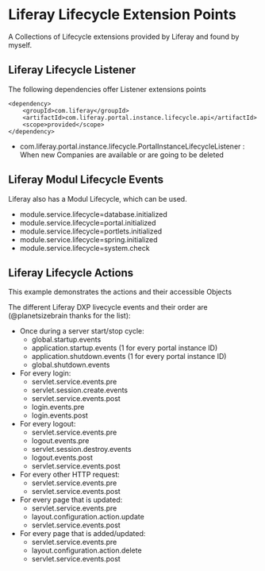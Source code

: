 
#  Liferay Lifecycle Extension Points
A Collections of Lifecycle extensions provided by Liferay and found by myself.

## Liferay Lifecycle Listener
The following dependencies offer Listener  extensions points


```
<dependency>
	<groupId>com.liferay</groupId>
	<artifactId>com.liferay.portal.instance.lifecycle.api</artifactId>
	<scope>provided</scope>
</dependency>
```

* com.liferay.portal.instance.lifecycle.PortalInstanceLifecycleListener : When new Companies are available or are going to be deleted


## Liferay Modul Lifecycle Events
Liferay also has a Modul Lifecycle, which can be used. 

* module.service.lifecycle=database.initialized
* module.service.lifecycle=portal.initialized
* module.service.lifecycle=portlets.initialized
* module.service.lifecycle=spring.initialized
* module.service.lifecycle=system.check

## Liferay Lifecycle Actions

This example demonstrates the actions and their accessible Objects

The different Liferay DXP livecycle events and their order are (@planetsizebrain thanks for the list):

* Once during a server start/stop cycle:
    - global.startup.events
    - application.startup.events (1 for every portal instance ID)
    - application.shutdown.events (1 for every portal instance ID)
    - global.shutdown.events
* For every login:
    - servlet.service.events.pre
    - servlet.session.create.events
    - servlet.service.events.post
    - login.events.pre
    - login.events.post
* For every logout:
    - servlet.service.events.pre
    - logout.events.pre
    - servlet.session.destroy.events
    - logout.events.post
    - servlet.service.events.post
* For every other HTTP request:
    - servlet.service.events.pre
    - servlet.service.events.post
* For every page that is updated:
    - servlet.service.events.pre
    - layout.configuration.action.update
    - servlet.service.events.post
* For every page that is added/updated:
    - servlet.service.events.pre
    - layout.configuration.action.delete
    - servlet.service.events.post

